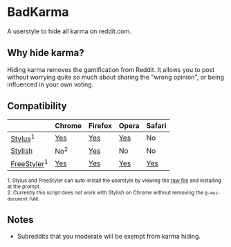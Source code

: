 # BadKarma

A userstyle to hide all karma on reddit.com.

## Why hide karma?

Hiding karma removes the gamification from Reddit.  It allows you to post without worrying quite so much about sharing the "wrong opinion", or being influenced in your own voting.

## Compatibility

|                                            | Chrome              | Firefox                 | Opera                   | Safari               |
|--------------------------------------------|---------------------|-------------------------|-------------------------|----------------------|
| [Stylus][stylus-home]<sup>1</sup>         | [Yes][stylus-ch]     | [Yes][stylus-fx]        | [Yes][stylus-op]        | No                   |
| [Stylish][stylish-home]                   | No<sup>2</sup>       | [Yes][stylish-fx]       | No                      | No                   |
| [FreeStyler][freestyler-home]<sup>1</sup> | [Yes][freestyler-ch] | [Yes][freestyler-multi] | [Yes][freestyler-multi] | [Yes][freestyler-op] |

[stylus-home]: https://add0n.com/stylus.html
[stylus-ch]: https://chrome.google.com/webstore/detail/stylus/clngdbkpkpeebahjckkjfobafhncgmne?hl=en
[stylus-fx]: https://addons.mozilla.org/en-US/firefox/addon/styl-us/
[stylus-op]: https://addons.opera.com/en/extensions/details/stylus/

[stylish-home]: https://github.com/stylish-userstyles/stylish
[stylish-fx]: https://addons.mozilla.org/en-US/firefox/addon/stylish/

[freestyler-home]: http://freestyler.ws/
[freestyler-ch]: https://chrome.google.com/webstore/detail/freestyler/hihigldmabkodfpehkgdemjklmaebmca?hl=en
[freestyler-op]: https://addons.opera.com/en/extensions/details/freestyler/?display=en
[freestyler-multi]: https://freestyler.ws/plugin-page

<sup>1. Stylus and FreeStyler can auto-install the userstyle by viewing the [raw file](https://raw.githubusercontent.com/WesCook/BadKarma/master/badkarma.user.css) and installing at the prompt.</sup>  
<sup>2. Currently this script does not work with Stylish on Chrome without removing the `@-moz-document` rule.</sup>

## Notes

* Subreddits that you moderate will be exempt from karma hiding.
